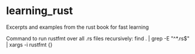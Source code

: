# learning_rust

Excerpts and examples from the rust book for fast learning

Command to run rustfmt over all .rs files recursively:
find . | grep -E "^*.rs$" | xargs -i rustfmt {}
